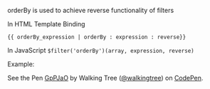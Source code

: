 orderBy is used to achieve reverse functionality of filters

In HTML Template Binding
```script
{{ orderBy_expression | orderBy : expression : reverse}}
```
In JavaScript
`$filter('orderBy')(array, expression, reverse)`

Example:
<p data-height="268" data-theme-id="0" data-slug-hash="GpPJaO" data-default-tab="result" data-user="walkingtree" class='codepen'>See the Pen <a href='http://codepen.io/walkingtree/pen/GpPJaO/'>GpPJaO</a> by Walking Tree (<a href='http://codepen.io/walkingtree'>@walkingtree</a>) on <a href='http://codepen.io'>CodePen</a>.</p>
<script async src="//assets.codepen.io/assets/embed/ei.js"></script>
